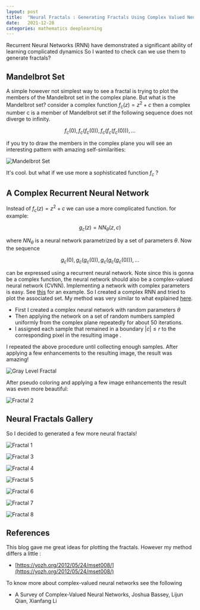 ```yaml
---
layout: post
title:  "Neural Fractals : Generating Fractals Using Complex Valued Neural Networks"
date:   2021-12-28
categories: mathematics deeplearning
---
```

Recurrent Neural Networks (RNN) have demonstrated a significant ability of learning complicated dynamics So I wanted to check can we use them to generate fractals?   
## Mandelbrot Set
A simple however not simplest way to see a fractal is trying to plot the members of the Mandelbrot set in the complex plane. But what is the Mandelbrot set? consider a complex function $f_c(z) = z^2 + c$ then a complex number c is a member of Mandelbrot set if the following sequence does not diverge to infinity.  
  
$$ f_c(0), f_c(f_c(0)), f_c(f_c(f_c(0))), ... $$  
  
if you try to draw the members in the complex plane you will see an interesting pattern with amazing self-similarities:  
  
![Mandelbrot Set](/assets/img/fractals/mandelbrot.jpg)  
  
It's cool. but what if we use more a sophisticated function $f_c$ ?
## A Complex Recurrent Neural Network
Instead of $f_c(z) = z^2 + c$ we can use a more complicated function. for example:  
  
$$g_c(z) = NN_{\theta}(z, c)$$
   
where $NN_{\theta}$ is a neural network parametrized by a set of parameters $\theta$. Now the sequence  

$$g_c(0), g_c(g_c(0)), g_c(g_c(g_c(0))), ...$$  
  
can be expressed using a recurrent neural network. Note since this is gonna be a complex function, the neural network should also be a complex-valued neural network (CVNN). Implementing a network with complex parameters is easy. See [this](https://www.linkedin.com/posts/amirabbas-asadi_pytorch-deeplearning-neuralnetworks-activity-6879646507478331392-Aeky) for an example. So I created a complex RNN and tried to plot the associated set. My method was very similar to what explained [here](https://yozh.org/2012/05/24/mset008/).
- First I created a complex neural network with random parameters $\theta$
- Then applying the network on a set of random numbers sampled uniformly from the complex plane repeatedly for about 50 iterations.
- I assigned each sample that remained in a boundary $|c| \le r$ to the corresponding pixel in the resulting image
.
  
I repeated the above procedure until collecting enough samples. After applying a few enhancements to the resulting image, the result was amazing!  
  
![Gray Level Fractal](/assets/img/fractals/bw.png)
  
After pseudo coloring and applying a few image enhancements the result was even more beautiful:  

![Fractal 2](/assets/img/fractals/2.png)

## Neural Fractals Gallery
So I decided to generated a few more neural fractals!

![Fractal 1](/assets/img/fractals/1.png)  

![Fractal 3](/assets/img/fractals/3.png)  

![Fractal 4](/assets/img/fractals/4.png)  

![Fractal 5](/assets/img/fractals/5.png)  

![Fractal 6](/assets/img/fractals/6.png)  

![Fractal 7](/assets/img/fractals/7.png)  

![Fractal 8](/assets/img/fractals/8.png)  

## References
This blog gave me great ideas for plotting the fractals. However my method differs a little :
- [https://yozh.org/2012/05/24/mset008/](https://yozh.org/2012/05/24/mset008/)  
    
To know more about complex-valued neural networks see the following  
  
- A Survey of Complex-Valued Neural Networks, Joshua Bassey, Lijun Qian, Xianfang Li